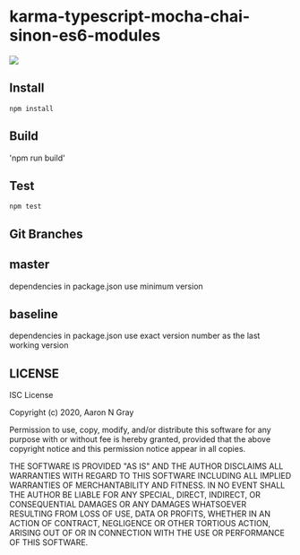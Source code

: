 # karma-typescript-mocha-chai-sinon-es6-modules

[![](https://data.jsdelivr.com/v1/package/gh/aaronngray/queryjs/badge)](https://www.jsdelivr.com/package/gh/aaronngray/queryjs)

## Install

`npm install`

## Build

'npm run build'

## Test

`npm test`

## Git Branches 

## master 
dependencies in package.json use minimum version

## baseline
dependencies in package.json use exact version number as the last working version

## LICENSE

ISC License

Copyright (c) 2020, Aaron N Gray

Permission to use, copy, modify, and/or distribute this software for any
purpose with or without fee is hereby granted, provided that the above
copyright notice and this permission notice appear in all copies.

THE SOFTWARE IS PROVIDED "AS IS" AND THE AUTHOR DISCLAIMS ALL WARRANTIES WITH
REGARD TO THIS SOFTWARE INCLUDING ALL IMPLIED WARRANTIES OF MERCHANTABILITY
AND FITNESS. IN NO EVENT SHALL THE AUTHOR BE LIABLE FOR ANY SPECIAL, DIRECT,
INDIRECT, OR CONSEQUENTIAL DAMAGES OR ANY DAMAGES WHATSOEVER RESULTING FROM
LOSS OF USE, DATA OR PROFITS, WHETHER IN AN ACTION OF CONTRACT, NEGLIGENCE
OR OTHER TORTIOUS ACTION, ARISING OUT OF OR IN CONNECTION WITH THE USE OR
PERFORMANCE OF THIS SOFTWARE.
